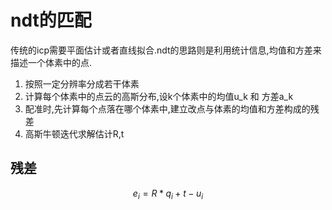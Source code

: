 # ndt的匹配
 传统的icp需要平面估计或者直线拟合.ndt的思路则是利用统计信息,均值和方差来描述一个体素中的点.
 1. 按照一定分辨率分成若干体素
 2. 计算每个体素中的点云的高斯分布,设k个体素中的均值u_k 和 方差a_k
 3. 配准时,先计算每个点落在哪个体素中,建立改点与体素的均值和方差构成的残差
 4. 高斯牛顿迭代求解估计R,t
 ## 残差
 $$ e_i = R * q_i + t -u_i $$